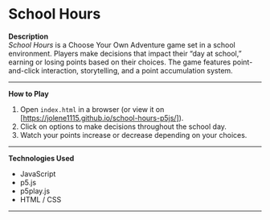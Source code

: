 # School Hours

**Description**  
*School Hours* is a Choose Your Own Adventure game set in a school environment. Players make decisions that impact their “day at school,” earning or losing points based on their choices. The game features point-and-click interaction, storytelling, and a point accumulation system.

---

**How to Play**  
1. Open `index.html` in a browser (or view it on [https://jolene1115.github.io/school-hours-p5js/]).  
2. Click on options to make decisions throughout the school day.  
3. Watch your points increase or decrease depending on your choices.

---

**Technologies Used**  
- JavaScript  
- p5.js  
- p5play.js  
- HTML / CSS  

---

